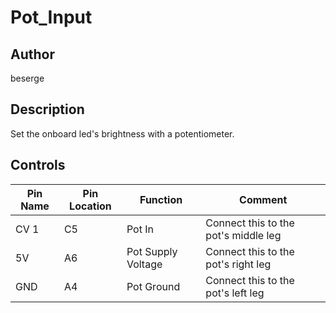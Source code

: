 # Pot_Input

## Author

beserge

## Description

Set the onboard led's brightness with a potentiometer.

## Controls

| Pin Name | Pin Location | Function | Comment |
| --- | --- | --- | --- |
| CV 1 | C5 | Pot In | Connect this to the pot's middle leg |
| 5V | A6 | Pot Supply Voltage | Connect this to the pot's right leg |
| GND | A4 | Pot Ground | Connect this to the pot's left leg |